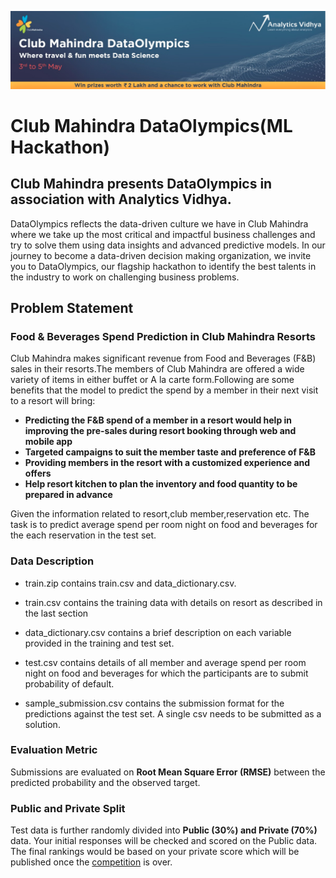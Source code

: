![title](Club_Mahindra_dataolympics.png)

#  Club Mahindra DataOlympics(ML Hackathon)

## Club Mahindra presents DataOlympics in association with Analytics Vidhya.

DataOlympics reflects the data-driven culture we have in Club Mahindra where we take up the most critical and impactful business challenges and try to solve them using data insights and advanced predictive models. In our journey to become a data-driven decision making organization, we invite you to DataOlympics, our flagship hackathon to identify the best talents in the industry to work on challenging business problems.

## Problem Statement

### Food & Beverages Spend Prediction in Club Mahindra Resorts

Club Mahindra makes significant revenue from Food and Beverages (F&B) sales in their resorts.The members of Club Mahindra are offered a wide variety of items in either buffet or A la carte form.Following are some benefits that the model to predict the spend by a member in their next visit to a resort will bring:

* **Predicting the F&B spend of a member in a resort would help in improving the pre-sales during resort booking through web and mobile app**
* **Targeted campaigns to suit the member taste and preference of F&B**
* **Providing members in the resort with a customized experience and offers**
* **Help resort kitchen to plan the inventory and food quantity to be prepared in advance**

Given the information related to resort,club member,reservation etc.
The task is to predict average spend per room night on food and beverages for the each reservation in the test set.

### Data Description

* train.zip contains train.csv and data_dictionary.csv.
* train.csv contains the training data with details on resort as described in the last section
* data_dictionary.csv contains a brief description on each variable provided in the training and test set.
* test.csv contains details of all member and average spend per room night on food and beverages for which the participants are to submit probability of default.
 


* sample_submission.csv contains the submission format for the predictions against the test set. A single csv needs to be submitted as a solution.
 

### Evaluation Metric

Submissions are evaluated on **Root Mean Square Error (RMSE)** between the predicted probability and the observed target.
 

### Public and Private Split
Test data is further randomly divided into **Public (30%) and Private (70%)** data.
Your initial responses will be checked and scored on the Public data.
The final rankings would be based on your private score which will be published once the [competition](https://datahack.analyticsvidhya.com/contest/club-mahindra-dataolympics/) is over.

